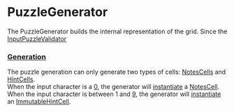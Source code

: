 # PuzzleGenerator

The PuzzleGenerator builds the internal representation of the grid.
Since the [InputPuzzleValidator](../validation/InputPuzzleValidator.html)

### [Generation](- "PuzzleGeneratorSuite")

The puzzle generation can only generate two types of cells: [NotesCells](../grid/element/Cell.html) and [HintCells](../grid/element/Cell.html).  
When the input character is a [0](- "#input"), the generator will [instantiate](- "#result=generateCell(#input)") a [NotesCell](- "?=#result").  
When the input character is between 1 and [9](- "#input"), the generator will [instantiate](- "#result=generateCell(#input)") an [ImmutableHintCell](- "?=#result").
